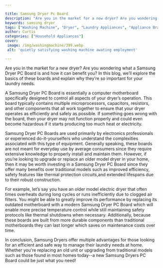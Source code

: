 ```yaml
---

title: Samsung Dryer Pc Board
description: "Are you in the market for a new dryer? Are you wondering what a Samsung Dryer PC Board is and how it can benefit you? In this blog...lets find out"
keywords: samsung dryer
tags: ["Washing Machine", "Dryer", "Laundry Appliances", "Appliance Brand"]
author: Curtis
categories: ["Household Appliances"]
cover: 
 image: /img/washingmachine/399.webp
 alt: 'quietly satisfying washing machine awating employment'

---
```


Are you in the market for a new dryer? Are you wondering what a Samsung Dryer PC Board is and how it can benefit you? In this blog, we’ll explore the basics of these boards and explain why they’re so important for your laundry needs. 

A Samsung Dryer PC Board is essentially a computer motherboard specifically designed to control all aspects of your dryer’s operation. This board typically contains multiple microprocessors, capacitors, resistors, and other components that all work together to ensure that your dryer operates as efficiently and safely as possible. If something goes wrong with the board, then your dryer may not function properly and could even become hazardous if it starts producing too much heat or electricity. 

Samsung Dryer PC Boards are used primarily by electronics professionals or experienced do-it-yourselfers who understand the complexities associated with this type of equipment. Generally speaking, these boards are not meant for everyday use by average consumers since they require extensive knowledge to properly install and maintain them. However, if you’re looking to upgrade or replace an older model dryer in your home, then it may be worth investing in a Samsung Dryer PC Board since they offer many benefits over traditional models such as improved efficiency, safety features like thermal protection circuits,and extended lifespans due to their robust construction. 

For example, let’s say you have an older model electric dryer that often times overheats during long cycles or runs inefficiently due to clogged air filters. You might be able to greatly improve its performance by replacing its outdated motherboard with a modern Samsung Dryer PC Board which will enable more precise temperature control while still maintaining safety protocols like thermal shutdowns when necessary. Additionally, because these boards are built from more durable components than traditional motherboards they can last longer which saves on maintenance costs over time. 

In conclusion, Samsung Dryers offer multiple advantages for those looking for an efficient and safe way to manage their laundry needs at home. Whether you're replacing an old unit or upgrading from traditional models such as those found in most homes today--a new Samsung Dryers PC Board could be just what you need!
